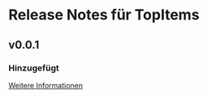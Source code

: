 # Release Notes für TopItems

## v0.0.1

### Hinzugefügt
[Weitere Informationen](https://developers.plentymarkets.com/marketplace/plugin-requirements#marketplace-changelog)